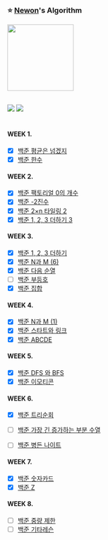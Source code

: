 ### :star: [Newon](https://github.com/Newon-universe)'s Algorithm
<td align="Center">
 <a href="https://github.com/Newon-universe">
  <img src="https://avatars.githubusercontent.com/u/80164141?s=400&u=18dbe14cc4d456edf912784cf89299e68a973858&v=4" width="150px;"/></a>
 </br></br>
</td>

<img src="https://img.shields.io/badge/Kotlin-0095D5?style=flat-square&logo=kotlin&logoColor=white"> <img src="https://img.shields.io/badge/C-A8B9CC?style=flat-square&logo=C&logoColor=white">

#

#### WEEK 1.
 - [x] [백준 평균은 넘겠지](https://www.acmicpc.net/problem/4344)
 - [x] [백준 한수](https://www.acmicpc.net/problem/1065)

#### WEEK 2.
 - [x] [백준 팩토리얼 0의 개수](https://www.acmicpc.net/problem/1676)
 - [x] [백준 -2진수](https://www.acmicpc.net/problem/2089)
 - [x] [백준 2×n 타일링 2](https://www.acmicpc.net/problem/11727)
 - [x] [백준 1, 2, 3 더하기 3](https://www.acmicpc.net/problem/15988)

#### WEEK 3.
 - [x] [백준 1, 2, 3 더하기](https://www.acmicpc.net/problem/9095)
 - [x] [백준 N과 M (6)](https://www.acmicpc.net/problem/15655)
 - [x] [백준 다음 순열](https://www.acmicpc.net/problem/10972)
 - [ ] [백준 부등호](https://www.acmicpc.net/problem/2529)
 - [x] [백준 집합](https://www.acmicpc.net/problem/11723)

#### WEEK 4.
 - [x] [백준 N과 M (1)](https://www.acmicpc.net/problem/15649)
 - [x] [백준 스타트와 링크](https://www.acmicpc.net/problem/14889) 
 - [x] [백준 ABCDE](https://www.acmicpc.net/problem/13023)

#### WEEK 5.
 - [x] [백준 DFS 와 BFS](https://www.acmicpc.net/problem/12609)
 - [x] [백준 이모티콘](https://www.acmicpc.net/problem/14226) 

#### WEEK 6.
 - [x] [백준 트리순회](https://www.acmicpc.net/problem/1991)
 - [ ] [백준 가장 긴 증가하는 부분 수열](https://www.acmicpc.net/problem/12013) 
 - [ ] [백준 병든 나이트](https://www.acmicpc.net/problem/1783) 


#### WEEK 7.
 - [x] [백준 숫자카드](https://www.acmicpc.net/problem/2591)
 - [x] [백준 Z](https://www.acmicpc.net/problem/1074) 

#### WEEK 8.
 - [ ] [백준 중량 제한](https://www.acmicpc.net/problem/1939)
 - [ ] [백준 기타레슨](https://www.acmicpc.net/problem/2343) 
